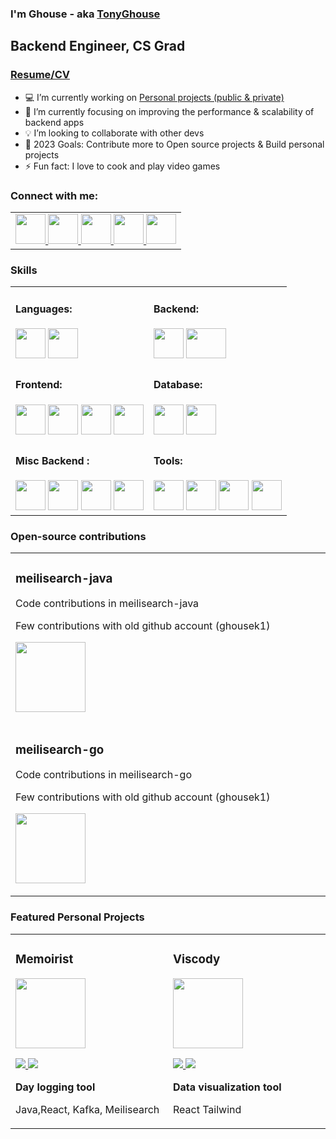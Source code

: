 ###  I'm Ghouse - aka [TonyGhouse][website]

## Backend Engineer, CS Grad
### [Resume/CV][resume]

- :computer: I’m currently working on [Personal projects (public & private)][gitprojects]
- :blue_book: I’m currently focusing on improving the performance & scalability of backend apps
- :bulb: I’m looking to collaborate with other devs
- :dart: 2023 Goals: Contribute more to Open source projects & Build personal projects
- ⚡ Fun fact: I love to cook and play video games

### Connect with me:
<div align="left">
<table>
<tr>
<td >

<a href="https://tonyghouse.com" target="_blank">
 <img id="website" src="https://i.imgur.com/tkHdNZ5.png" style=" height:3rem; width:3rem;">
</a>
<a href="mailto:tonyghouseofficial@gmail.com" target="_blank">
 <img id="mail" src="https://imgur.com/nqb4Dei.png" style=" height:3rem; width:3rem;">
</a>
<a href="https://linkedin.com/in/tonyghouse" target="_blank">
 <img id="linkedin" src="https://imgur.com/vWtkuDt.png" style=" height:3rem; width:3rem;">
</a>
<a href="https://twitter.com/tonyghouse" target="_blank">
 <img id="twitter" src="https://imgur.com/JrUPgDO.png" style=" height:3rem; width:3rem;">
</a>
<a href="https://dev.to/tonyghouse" target="_blank">
 <img id="devto" src="https://imgur.com/74HbRWy.png" style=" height:3rem; width:3rem;">
</a>
</td>
</tr>                                                                
</table> 

### Skills
<div align="left">
<table>
<tr>
<td width="50%">
<h4 align="left" style="padding-top: 0rem;" style="padding-top: 0rem;">Languages: </h4>
<div class="languages" align="left">
 <img id="java" src="https://i.imgur.com/Jo53EBW.png" style=" height:3rem; width:3rem;" />
 <img id="javascript" src="https://i.imgur.com/5hNz5aK.png" style=" height:3rem; width:3rem;" />
</div>
</td>
<td width="50%">
<h4 align="left" style="padding-top: 0rem;">Backend: </h4>
<div class="backend" align="left">
<img id="spring" src="https://i.imgur.com/qklW6S0.png" style=" height:3rem; width:3rem;" />
<img id="nodejs" src="https://i.imgur.com/7VcBM30.png" style=" height:3rem; width:4rem;" />
</div>
</td>
</tr> 
<tr>
<td width="50%">
<h4 align="left" style="padding-top: 0rem;">Frontend: </h4>
<div class="frontend" align="left">
 <img id="html" src="https://i.imgur.com/o9xnRon.png" style=" height:3rem; width:3rem;" />
 <img id="css" src="https://i.imgur.com/rMcoxVs.png" style=" height:3rem; width:3rem;" />
 <img id="javascript-lang" src="https://i.imgur.com/5hNz5aK.png" style=" height:3rem; width:3rem;" />
 <img id="reactjs" src="https://i.imgur.com/z11NJXf.png" style=" height:3rem; width:3rem;" />
</div>
</td>
<td width="50%">
<h4 align="left" style="padding-top: 0rem;">Database:</h4>
<div class="database" align="left">
 <img id="postgres" src="https://i.imgur.com/hdiAjCO.png" style=" height:3rem; width:3rem;" />
 <img id="mongodb" src="https://i.imgur.com/PKizqpB.png" style=" height:3rem; width:3rem;" />
</div>
</td>
</tr>  
<tr>
<td width="50%">
<h4 align="left" style="padding-top: 0rem;">Misc Backend : </h4>
<div class="misc-backend" align="left">
 <img id="redis" src="https://i.imgur.com/Ioc4n7r.png" style=" height:3rem; width:3rem;" />
 <img id="kafka" src="https://i.imgur.com/izo7hST.png" style=" height:3rem; width:3rem;" />
 <img id="graphql" src="https://i.imgur.com/Ww90JlQ.png" style=" height:3rem; width:3rem;" />
  <img id="meilisearch" src="https://i.imgur.com/MipR564.png" style=" height:3rem; width:3rem;" />
</div>
</td>
<td width="50%">
<h4 align="left" style="padding-top: 0rem;">Tools:</h4>
<div class="misc-tools" align="left">
 <img  id="terminal" src="https://i.imgur.com/MsSU2TW.png" style=" height:3rem; width:3rem;" />
 <img id="git" src="https://i.imgur.com/sSMirOH.png" style=" height:3rem; width:3rem;" />
 <img id="docker" src="https://i.imgur.com/lZmTmY3.png" style=" height:3rem; width:3rem;" />
 <img id="kubernetes" src="https://i.imgur.com/lh4tOgd.png" style=" height:3rem; width:3rem;" />
</div>
</td>
</tr>                                                               
</table> 

### Open-source contributions
<div align="left">
<table>
<tr>
<td width="80%">
<h3 align="left">meilisearch-java</h3>
<div align="left">
<p> Code contributions in meilisearch-java </p>
<p> Few contributions with old github account (ghousek1) </p>
<a href="https://github.com/meilisearch/meilisearch-java" target="_blank">
<img src="https://i.imgur.com/MipR564.png" style="width: 7rem;"></a>
<p>
</p>
</div>
</td>
</tr>     

<tr>
<td width="80%">
<h3 align="left">meilisearch-go</h3>
<div align="left">
<p> Code contributions in meilisearch-go </p>
<p> Few contributions with old github account (ghousek1) </p>
<a href="https://github.com/meilisearch/meilisearch-go" target="_blank">
<img src="https://i.imgur.com/MipR564.png" style="width: 7rem;"></a>
<p>
</p>
</div>
</td>
</tr>  
</table> 

### Featured Personal Projects
<div align="left">
<table>
<tr>
<td width="33%">
<h3 align="left">Memoirist</h3>
<div align="left">
<a href="https://github.com/tonyghouse/memoirist" target="_blank">
<img src="https://i.imgur.com/HORIxZj.png" style="width: 7rem;"></a>
<p>
<a href="https://github.com/tonyghouse/memoirist" target="_blank">
<img src="https://img.shields.io/badge/CODE-ff9?style=for-the-badge&logo=github&logoColor=black">
</a>
<a href="https://github.com/tonyghouse/memoirist" target="_blank">
<img src="https://img.shields.io/badge/-website-green?style=for-the-badge&color=d1ed58">
</a>
</p>
<p><strong> Day logging tool</strong></p>
<p>Java,React, Kafka, Meilisearch</p>
</div>
</td>


<td width="33%">                                                                                     
<h3 align="left">Viscody</h3>
<div align="left">
<a href="https://github.com/tonyghouse/viscody" target="_blank"><img src="https://i.imgur.com/HORIxZj.png" style="width: 7rem;"></a>
<p>
<a href="https://github.com/tonyghouse/viscody" target="_blank">
<img src="https://img.shields.io/badge/CODE-ff9?style=for-the-badge&logo=github&logoColor=black"">
</a>
<a href="https://github.com/tonyghouse/viscody" target="_blank">
<img src="https://img.shields.io/badge/-website-green?style=for-the-badge&color=d1ed58">
</a>
</p>
<p><strong>Data visualization tool</strong> </p>
<p>React Tailwind</p>
</div>
</td>
</tr>                                                                
</table>

[email]: mailto:tonyghouseofficial@gmail.com
[website]: https://tonyghouse.com
[linkedin]: https://linkedin.com/in/tonyghouse
[twitter]: https://twitter.com/tonyghouse
[reddit]: https://reddit.com/u/tonyghouse
[devto]: https://dev.to/tonyghouse
[github]: https://github.com/tonyghouse?tab=repositories
[gitprojects]: https://github.com/tonyghouse?tab=repositories
[meilisearch]: https://github.com/meilisearch/meilisearch-java
[resume]: ./assets/files/Ghouse_Resume.pdf
                                                                              
</div>                                                                                    
